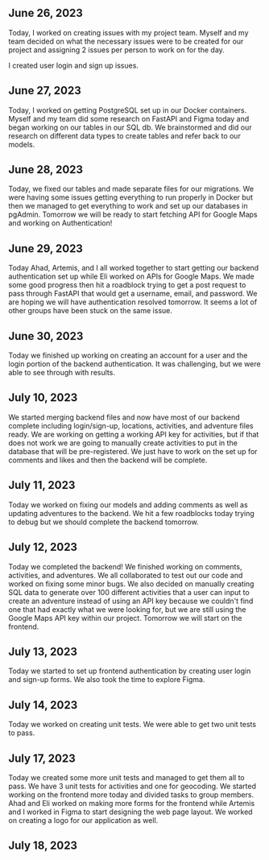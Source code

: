 ## June 26, 2023

Today, I worked on creating issues with my project team. Myself and my team decided on what the necessary issues were to be created for our project and assigning 2 issues per person to work on for the day.

I created user login and sign up issues.

## June 27, 2023

Today, I worked on getting PostgreSQL set up in our Docker containers. Myself and my team did some research on FastAPI and Figma today and began working on our tables in our SQL db. We brainstormed and did our research on different data types to create tables and refer back to our models.

## June 28, 2023

Today, we fixed our tables and made separate files for our migrations. We were having some issues getting everything to run properly in Docker but then we managed to get everything to work and set up our databases in pgAdmin. Tomorrow we will be ready to start fetching API for Google Maps and working on Authentication!

## June 29, 2023

Today Ahad, Artemis, and I all worked together to start getting our backend authentication set up while Eli worked on APIs for Google Maps. We made some good progress then hit a roadblock trying to get a post request to pass through FastAPI that would get a username, email, and password. We are hoping we will have authentication resolved tomorrow. It seems a lot of other groups have been stuck on the same issue.

## June 30, 2023

Today we finished up working on creating an account for a user and the login portion of the backend authentication. It was challenging, but we were able to see through with results.

## July 10, 2023

We started merging backend files and now have most of our backend complete including login/sign-up, locations, activities, and adventure files ready. We are working on getting a working API key for activities, but if that does not work we are going to manually create activities to put in the database that will be pre-registered. We just have to work on the set up for comments and likes and then the backend will be complete.

## July 11, 2023

Today we worked on fixing our models and adding comments as well as updating adventures to the backend. We hit a few roadblocks today trying to debug but we should complete the backend tomorrow.

## July 12, 2023

Today we completed the backend! We finished working on comments, activities, and adventures. We all collaborated to test out our code and worked on fixing some minor bugs. We also decided on manually creating SQL data to generate over 100 different activities that a user can input to create an adventure instead of using an API key because we couldn't find one that had exactly what we were looking for, but we are still using the Google Maps API key within our project. Tomorrow we will start on the frontend.

## July 13, 2023

Today we started to set up frontend authentication by creating user login and sign-up forms. We also took the time to explore Figma.

## July 14, 2023

Today we worked on creating unit tests. We were able to get two unit tests to pass.

## July 17, 2023

Today we created some more unit tests and managed to get them all to pass. We have 3 unit tests for activities and one for geocoding. We started working on the frontend more today and divided tasks to group members. Ahad and Eli worked on making more forms for the frontend while Artemis and I worked in Figma to start designing the web page layout. We worked on creating a logo for our application as well.

## July 18, 2023
